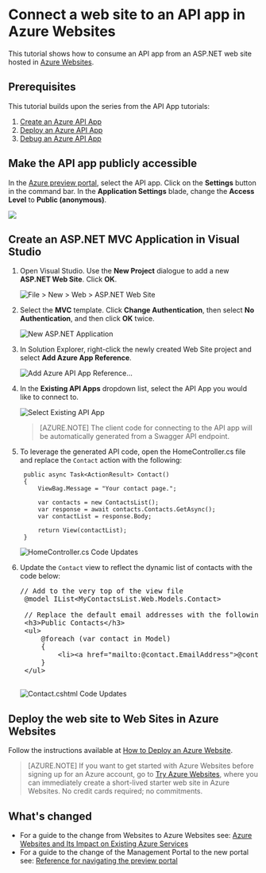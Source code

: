 <!-- not suitable for Mooncake -->

<properties 
	pageTitle="Connect a web site to an API app in Azure Websites" 
	description="This tutorial shows you how to consume an API app from an ASP.NET web site hosted in Azure Websites." 
	services="app-service\web" 
	documentationCenter=".net" 
	authors="syntaxc4" 
	manager="yochayk" 
	editor="jimbe"/>

<tags
	ms.service="app-service-web"
	ms.date="09/15/2015"
	wacn.date="11/27/2015"/>

# Connect a web site to an API app in Azure Websites

This tutorial shows how to consume an API app from an ASP.NET web site hosted in [Azure Websites](/documentation/articles/app-service).

## Prerequisites

This tutorial builds upon the series from the API App tutorials:

1. [Create an Azure API App](/documentation/articles/app-service-dotnet-create-api-app)
3. [Deploy an Azure API App](/documentation/articles/app-service-dotnet-deploy-api-app)
4. [Debug an Azure API App](/documentation/articles/app-service-dotnet-remotely-debug-api-app)

## Make the API app publicly accessible

In the [Azure preview portal](https://manage.windowsazure.cn/), select the API app. Click on the **Settings** button in the command bar. In the **Application Settings** blade, change the **Access Level** to **Public (anonymous)**.

![](./media/app-service-web-connect-web-app-to-saas-api/4-5-Change-Access-Level-To-Public.png)

## Create an ASP.NET MVC Application in Visual Studio

1. Open Visual Studio. Use the **New Project** dialogue to add a new **ASP.NET Web Site**. Click **OK**.

	![File > New > Web > ASP.NET Web Site](./media/app-service-web-connect-web-app-to-saas-api/1-Create-New-MVC-App-For-Consumption.png)

1. Select the **MVC** template. Click **Change Authentication**, then select **No Authentication**, and then click **OK** twice.

	![New ASP.NET Application](./media/app-service-web-connect-web-app-to-saas-api/2-Change-Auth-To-No-Auth.png)

1. In Solution Explorer, right-click the newly created Web Site project and select **Add Azure App Reference**.

	![Add Azure API App Reference...](./media/app-service-web-connect-web-app-to-saas-api/3-Add-Azure-API-App-SDK.png)

1. In the **Existing API Apps** dropdown list, select the API App you would like to connect to.

	![Select Existing API App](./media/app-service-web-connect-web-app-to-saas-api/4-Add-Azure-API-App-SDK-Dialog.png)

	>[AZURE.NOTE] The client code for connecting to the API app will be automatically generated from a Swagger API endpoint.

1. To leverage the generated API code, open the HomeController.cs file and replace the `Contact` action with the following:

	    public async Task<ActionResult> Contact()
	    {
	        ViewBag.Message = "Your contact page.";
	
	        var contacts = new ContactsList();
	        var response = await contacts.Contacts.GetAsync();
	        var contactList = response.Body;
	
	        return View(contactList);
	    }

	![HomeController.cs Code Updates](./media/app-service-web-connect-web-app-to-saas-api/5-Write-Code-Which-Leverages-Swagger-Generated-Code.png)

1. Update the `Contact` view to reflect the dynamic list of contacts with the code below:  
	<pre>// Add to the very top of the view file
	@model IList&lt;MyContactsList.Web.Models.Contact&gt;
	
	// Replace the default email addresses with the following
    &lt;h3&gt;Public Contacts&lt;/h3&gt;
    &lt;ul&gt;
        @foreach (var contact in Model)
        {
            &lt;li&gt;&lt;a href=&quot;mailto:@contact.EmailAddress&quot;&gt;@contact.Name &amp;lt;@contact.EmailAddress&amp;gt;&lt;/a&gt;&lt;/li&gt;
        }
    &lt;/ul&gt; 
	</pre>

	![Contact.cshtml Code Updates](./media/app-service-web-connect-web-app-to-saas-api/6-Update-View-To-Reflect-Changes.png)

## Deploy the web site to Web Sites in Azure Websites

Follow the instructions available at [How to Deploy an Azure Website](/documentation/articles/web-sites-deploy).

>[AZURE.NOTE] If you want to get started with Azure Websites before signing up for an Azure account, go to [Try Azure Websites](https://tryappservice.azure.com/), where you can immediately create a short-lived starter web site in Azure Websites. No credit cards required; no commitments.

## What's changed
* For a guide to the change from Websites to Azure Websites see: [Azure Websites and Its Impact on Existing Azure Services](/documentation/services/web-sites/)
* For a guide to the change of the Management Portal to the new portal see: [Reference for navigating the preview portal](https://manage.windowsazure.cn/)
 